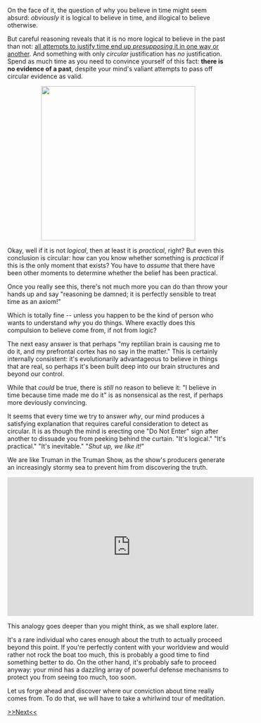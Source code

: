 
On the face of it, the question of why you believe in time might seem 
absurd: *obviously* it is logical to believe in time, and illogical to 
believe otherwise.

But careful reasoning reveals that
it is no more logical to believe in the past than not: [all attempts to justify
time end up *presupposing* it in one way or another](past.html). 
And something with only *circular* justification has *no* justification. 
Spend as much time as you need
to convince yourself of this fact: **there is no evidence of a past**, despite
your mind's valiant attempts to pass off circular evidence as valid.

<img src="https://imgur.com/kojQShk.jpg" width="350" align="middle"
style="display: block; margin-left: auto; margin-right: auto;"/>

Okay, well if it is not *logical*, then at least it is *practical*, right? But
even this conclusion is circular: how can you know whether something is
*practical* if this is the only moment that exists? You have to *assume* that
there have been other moments to determine whether the belief has been 
practical.

Once you really see this, there's not much more you can do than throw your 
hands up and say "reasoning be damned; it is perfectly sensible to treat time
as an axiom!"

Which is totally fine -- unless you happen to be the kind of person who wants
to understand *why* you do things. Where exactly does this compulsion to believe 
come from, if not from logic?

The next easy answer is that perhaps "my reptilian brain is causing me to do it, 
and my prefrontal cortex has no say in the matter." This is certainly internally
consistent: it's evolutionarily advantageous to believe in things that are real,
so perhaps it's been built deep into our brain structures and beyond our 
control.

While that *could* be true, there is *still* no reason to believe it:
"I believe in time because time made me do it" is as nonsensical as the rest,
if perhaps more deviously convincing.

It seems that every time we try to answer *why*, our mind produces a satisfying 
explanation that requires careful consideration to detect as circular. 
It is as though the mind is erecting one "Do Not Enter" sign after another to
dissuade you from peeking behind the curtain. "It's logical." "It's practical."
"It's inevitable." "*Shut up, we like it!*"

We are like Truman in the Truman Show, as the show's producers generate an 
increasingly stormy sea to prevent him from discovering the truth.

<iframe width="560" height="315" align="middle" src="https://www.youtube.com/embed/u-ApxFOpl28" 
frameborder="0" allow="autoplay; encrypted-media" allowfullscreen
style="display: block; margin-left: auto; margin-right: auto;"
></iframe>

This analogy goes deeper than you might think, as we shall explore later.

It's a rare individual who cares enough about the truth to actually proceed
beyond this point. If you're perfectly content with your worldview and would
rather not rock the boat too much, this is probably a good time to find 
something better to do. On the other hand, it's probably safe to proceed anyway:
your mind has a dazzling array of powerful defense mechanisms to protect you 
from seeing too much, too soon.

Let us forge ahead and discover where our conviction about time really comes 
from. To do that, we will have to take a whirlwind tour of meditation.

[>>Next<<](layers-of-mind.html)

